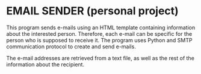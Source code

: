 # EMAIL SENDER (personal project)

This program sends e-mails using an HTML template containing information about the interested person. Therefore, each e-mail can be specific for the person who is supposed to receive it. The program uses Python and SMTP communication protocol to create and send e-mails.

The e-mail addresses are retrieved from a text file, as well as the rest of the information about the recipient.